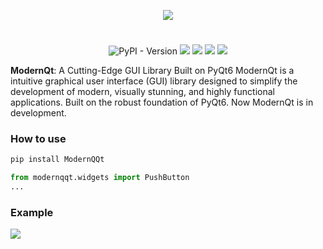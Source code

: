 <p align="center">
    <img src="Logo.png">
</p>
<h1></h1>

<p align="center">

  <img alt="PyPI - Version" src="https://img.shields.io/pypi/v/ModernQQt">
  <img src="https://img.shields.io/github/license/chebupelka8/ModernQt">
  <img src="https://img.shields.io/github/commit-activity/t/chebupelka8/ModernQt"> 
  <img src="https://img.shields.io/github/stars/chebupelka8/ModernQt">
  <img src="https://img.shields.io/github/watchers/chebupelka8/ModernQt">
  
</p>

<b>ModernQt</b>: A Cutting-Edge GUI Library Built on PyQt6 ModernQt is a intuitive graphical user interface (GUI) library designed to simplify the development of modern, visually stunning, and highly functional applications. Built on the robust foundation of PyQt6. Now ModernQt is in development.

<h3>How to use</h3>

```sh
pip install ModernQQt
```

```python
from modernqqt.widgets import PushButton
...
```

<h3>Example</h3>
<img src="example.png">
